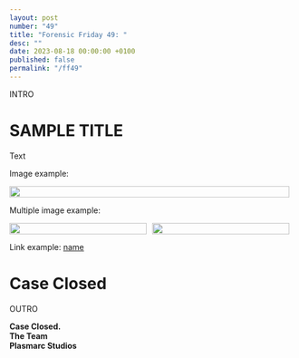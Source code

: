 ```yaml
---
layout: post
number: "49"
title: "Forensic Friday 49: "
desc: ""
date: 2023-08-18 00:00:00 +0100
published: false 
permalink: "/ff49"
---
```


INTRO

# SAMPLE TITLE
Text

Image example:
<div style="display:flex">
    <div style="flex:1;padding-right:10px;">
        <img src="./forensic-friday-media/ff43/comms.png" width="100%"/>
    </div>
</div>

Multiple image example:

<div style="display:flex">
    <div style="flex:1;padding-right:10px;">
        <img src="./forensic-friday-media/ff43/wallold.png" width="100%"/>
    </div>
     <div style="flex:1;padding-right:10px;">
        <img src="./forensic-friday-media/ff43/wallnew.png" width="100%"/>
    </div>
</div>

Link example:
[name](link)

# Case Closed

OUTRO

**Case Closed.**\
**The Team**\
**Plasmarc Studios**